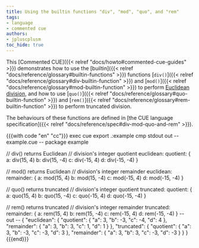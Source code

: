 ```yaml
---
title: Using the builtin functions "div", "mod", "quo", and "rem"
tags:
- language
- commented cue
authors:
- jpluscplusm
toc_hide: true
---
```


This [Commented CUE]({{< relref "docs/howto#commented-cue-guides" >}})
demonstrates how to use the
[builtin]({{< relref "docs/reference/glossary#builtin-functions" >}})
functions
[`div()`]({{< relref "docs/reference/glossary#div-builtin-function" >}})
and
[`mod()`]({{< relref "docs/reference/glossary#mod-builtin-function" >}})
to perform
[Euclidean division](https://en.wikipedia.org/wiki/Euclidean_division),
and how to use
[`quo()`]({{< relref "docs/reference/glossary#quo-builtin-function" >}})
and
[`rem()`]({{< relref "docs/reference/glossary#rem-builtin-function" >}})
to perform truncated division.

The behaviours of these functions are defined in
[the CUE language specification]({{< relref "docs/reference/spec#div-mod-quo-and-rem" >}}).

{{{with code "en" "cc"}}}
exec cue export .:example
cmp stdout out
-- example.cue --
package example

// div() returns Euclidean
// division's integer quotient
euclidean: quotient: {
	a: div(15, 4)
	b: div(15, -4)
	c: div(-15, 4)
	d: div(-15, -4)
}

// mod() returns Euclidean
// division's integer remainder
euclidean: remainder: {
	a: mod(15, 4)
	b: mod(15, -4)
	c: mod(-15, 4)
	d: mod(-15, -4)
}

// quo() returns truncated
// division's integer quotient
truncated: quotient: {
	a: quo(15, 4)
	b: quo(15, -4)
	c: quo(-15, 4)
	d: quo(-15, -4)
}

// rem() returns truncated
// division's integer remainder
truncated: remainder: {
	a: rem(15, 4)
	b: rem(15, -4)
	c: rem(-15, 4)
	d: rem(-15, -4)
}
-- out --
{
    "euclidean": {
        "quotient": {
            "a": 3,
            "b": -3,
            "c": -4,
            "d": 4
        },
        "remainder": {
            "a": 3,
            "b": 3,
            "c": 1,
            "d": 1
        }
    },
    "truncated": {
        "quotient": {
            "a": 3,
            "b": -3,
            "c": -3,
            "d": 3
        },
        "remainder": {
            "a": 3,
            "b": 3,
            "c": -3,
            "d": -3
        }
    }
}
{{{end}}}
